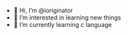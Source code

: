 - 👋 Hi, I’m @ioriginator
- 👀 I’m interested in learning new things 
- 🌱 I’m currently learning c language 
  
